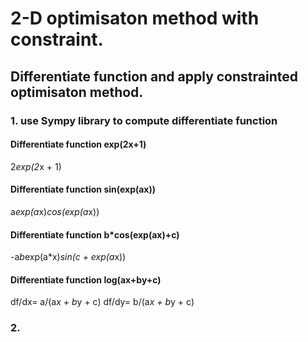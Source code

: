 # 2-D optimisaton method with constraint.

## Differentiate function and apply constrainted optimisaton method.
### 1. use Sympy library to compute differentiate function

#### Differentiate function exp(2x+1)
2*exp(2*x + 1)

#### Differentiate function sin(exp(ax))
a*exp(a*x)*cos(exp(a*x))

#### Differentiate function b*cos(exp(ax)+c)
-a*b*exp(a*x)*sin(c + exp(a*x))

#### Differentiate function log(ax+by+c)
df/dx= a/(a*x + b*y + c)
df/dy= b/(a*x + b*y + c)


### 2. 

